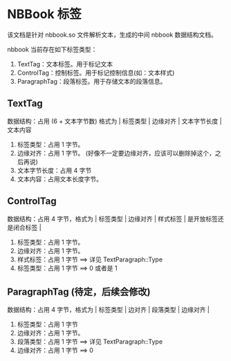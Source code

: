 # NBBook 标签

该文档是针对 nbbook.so 文件解析文本，生成的中间 nbbook 数据结构文档。

nbbook 当前存在如下标签类型：

1. TextTag：文本标签。用于标记文本
2. ControlTag：控制标签。用于标记控制信息(如：文本样式)
3. ParagraphTag：段落标签。用于存储文本的段落信息。

## TextTag

数据结构：占用 (6 + 文本字节数) 格式为 | 标签类型 | 边缘对齐 | 文本字节长度 | 文本内容
 
1. 标签类型：占用 1 字节。
2. 边缘对齐：占用 1 字节。 (好像不一定要边缘对齐，应该可以删除掉这个，之后再说)
3. 文本字节长度：占用 4 字节
4. 文本内容：占用文本长度字节。

## ControlTag

数据结构：占用 4 字节，格式为 | 标签类型 | 边缘对齐 | 样式标签 | 是开放标签还是闭合标签 |
 
1. 标签类型：占用 1 字节。
2. 边缘对齐：占用 1 字节。
3. 样式标签：占用 1 字节 ==> 详见 TextParagraph::Type
4. 标签类型：占用 1 字节 ==> 0 或者是 1

## ParagraphTag (待定，后续会修改)

数据结构：占用 4 字节，格式为 | 标签类型 | 边对齐 | 段落类型 | 边缘对齐 |

1. 标签类型：占用 1 字节
2. 边缘对齐：占用 1 字节。
3. 段落类型：占用 1 字节 ==> 详见 TextParagraph::Type
4. 边缘对齐：占用 1 字节 ==> 0